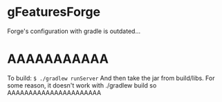 # gFeaturesForge

Forge's configuration with gradle is outdated...

# AAAAAAAAAAA
To build:
`
$ ./gradlew runServer
`
And then take the jar from build/libs. For some reason, it doesn't work with ./gradlew build so AAAAAAAAAAAAAAAAAAAAAA